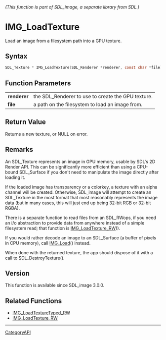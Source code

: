 ###### (This function is part of SDL_image, a separate library from SDL.)
# IMG_LoadTexture

Load an image from a filesystem path into a GPU texture.

## Syntax

```c
SDL_Texture * IMG_LoadTexture(SDL_Renderer *renderer, const char *file);

```

## Function Parameters

|                  |                                                    |
| ---------------- | -------------------------------------------------- |
| **renderer**     | the SDL_Renderer to use to create the GPU texture. |
| **file**         | a path on the filesystem to load an image from.    |

## Return Value

Returns a new texture, or NULL on error.

## Remarks

An SDL_Texture represents an image in GPU memory, usable by SDL's 2D Render
API. This can be significantly more efficient than using a CPU-bound
SDL_Surface if you don't need to manipulate the image directly after
loading it.

If the loaded image has transparency or a colorkey, a texture with an alpha
channel will be created. Otherwise, SDL_image will attempt to create an
SDL_Texture in the most format that most reasonably represents the image
data (but in many cases, this will just end up being 32-bit RGB or 32-bit
RGBA).

There is a separate function to read files from an SDL_RWops, if you need
an i/o abstraction to provide data from anywhere instead of a simple
filesystem read; that function is
[IMG_LoadTexture_RW](IMG_LoadTexture_RW)().

If you would rather decode an image to an SDL_Surface (a buffer of pixels
in CPU memory), call [IMG_Load](IMG_Load)() instead.

When done with the returned texture, the app should dispose of it with a
call to SDL_DestroyTexture().

## Version

This function is available since SDL_image 3.0.0.

## Related Functions

* [IMG_LoadTextureTyped_RW](IMG_LoadTextureTyped_RW)
* [IMG_LoadTexture_RW](IMG_LoadTexture_RW)

----
[CategoryAPI](CategoryAPI)


